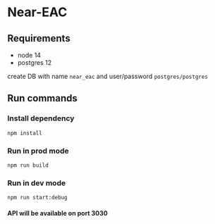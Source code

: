 # Near-EAC

## Requirements
- node 14
- postgres 12

create DB with name ```near_eac``` and user/password ```postgres/postgres```

## Run commands
### Install dependency
```npm install```

### Run in prod mode
```npm run build```

### Run in dev mode
```npm run start:debug```

#### API will be available on port 3030